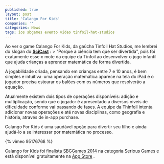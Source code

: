 ```yaml
---
published: true
layout: post
title: 'Calango For Kids'
companies: ''
categories: News
tags: ios sbgames evento video tinfoil-hat-studios
---
```

Ao ver o game Calango For Kids, da gaúcha Tinfoil Hat Studios, me lembrei do slogan do <a href="http://www.scicast.com.br/">**SciCast**</a>
: > "Porque a ciência tem que ser divertida", pois foi exatamente esse o mote da equipe da Tinfoil ao desenvolver o jogo infantil que ajuda crianças a aprender matemática de forma divertida.

A jogabilidade criada, pensando em crianças entre 7 e 10 anos, é bem simples e intuitiva: uma operação matemática aparece na tela do iPad e o jogador precisa estourar os balões com os números que resolverão a equação.




Atualmente existem dois tipos de operações disponíveis: adição e multiplicação, sendo que o jogador é apresentado a diversos níveis de dificuldade conforme vai passando de fases. A equipe da Thinfoil intenta adicionar novas operações e até novas disciplinas, como geografia e história, através de in-app purchase.

Calango For Kids é uma saudável opção para divertir seu filho e ainda ajudá-lo a se interessar por matemática no processo.

{% vimeo 95176768 %}

Calango for Kids foi <a href="http://sbgames.org/sbgames2014/festival_de_jogos_finalistas">finalista SBGGames 2014</a>
 na categoria Serious Games e está disponível gratuitamente na <a href="https://itunes.apple.com/br/app/calango-kids/id875886632?mt=8" target="_blank">App Store</a>
.